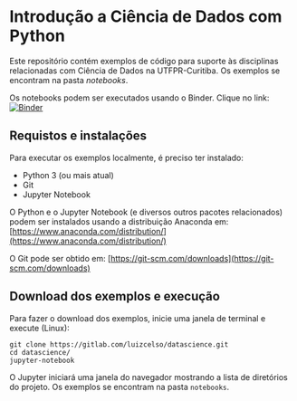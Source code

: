 # Introdução a Ciência de Dados com Python

Este repositório contém exemplos de código para suporte às disciplinas relacionadas com Ciência de Dados na UTFPR-Curitiba. Os exemplos se encontram na pasta *notebooks*.

Os notebooks podem ser executados usando o Binder. Clique no link: [![Binder](https://mybinder.org/badge_logo.svg)](https://mybinder.org/v2/gl/introcienciadedados%2Ftutoriais/master)

## Requistos e instalações

Para executar os exemplos localmente, é preciso ter instalado:

- Python 3 (ou mais atual)
- Git 
- Jupyter Notebook

O Python e o Jupyter Notebook (e diversos outros pacotes relacionados) podem ser instalados usando a distribuição Anaconda em: [https://www.anaconda.com/distribution/](https://www.anaconda.com/distribution/)

O Git pode ser obtido em: [https://git-scm.com/downloads](https://git-scm.com/downloads)

##  Download dos exemplos e execução

Para fazer o download dos exemplos, inicie uma janela de terminal e execute (Linux):

```
git clone https://gitlab.com/luizcelso/datascience.git
cd datascience/
jupyter-notebook
```

O Jupyter iniciará uma janela do navegador mostrando a lista de diretórios do projeto. Os exemplos se encontram na pasta `notebooks`.
